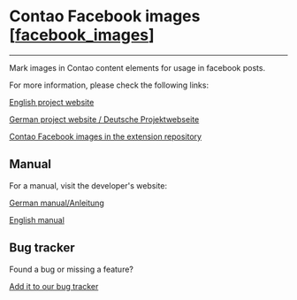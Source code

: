 # Contao Facebook images [[facebook\_images](facebook_images.md)] #

---

Mark images in Contao content elements for usage in facebook posts.

For more information, please check the following links:

[English project website](http://bandyt.de/contao-facebook-images_en.html)

[German project website / Deutsche Projektwebseite](http://bandyt.de/contao-facebook-images_de.html)

[Contao Facebook images in the extension repository](https://contao.org/en/extension-list/view/facebook_images.10010009.en.html)

## Manual ##
For a manual, visit the developer's website:

[German manual/Anleitung](http://bandyt.de/contao-facebook-images-anleitung.html)

[English manual](http://bandyt.de/contao-facebook-images-manual.html)

## Bug tracker ##
Found a bug or missing a feature?

[Add it to our bug tracker](http://bugtracker.bandyt.de/describecomponents.cgi?product=Contao%20Facebook_images)
